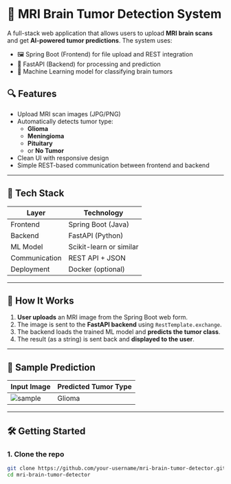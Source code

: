 # 🧠 MRI Brain Tumor Detection System

A full-stack web application that allows users to upload **MRI brain scans** and get **AI-powered tumor predictions**. The system uses:

- 🖼️ Spring Boot (Frontend) for file upload and REST integration  
- 🚀 FastAPI (Backend) for processing and prediction  
- 🧠 Machine Learning model for classifying brain tumors  

## 🔍 Features

- Upload MRI scan images (JPG/PNG)
- Automatically detects tumor type:
  - **Glioma**
  - **Meningioma**
  - **Pituitary**
  - or **No Tumor**
- Clean UI with responsive design
- Simple REST-based communication between frontend and backend

---

## 🧱 Tech Stack

| Layer       | Technology         |
|-------------|--------------------|
| Frontend    | Spring Boot (Java) |
| Backend     | FastAPI (Python)   |
| ML Model    | Scikit-learn or similar |
| Communication | REST API + JSON |
| Deployment  | Docker (optional)  |

---

## 🚀 How It Works

1. **User uploads** an MRI image from the Spring Boot web form.
2. The image is sent to the **FastAPI backend** using `RestTemplate.exchange`.
3. The backend loads the trained ML model and **predicts the tumor class**.
4. The result (as a string) is sent back and **displayed to the user**.

---

## 🧪 Sample Prediction

| Input Image | Predicted Tumor Type |
|-------------|-----------------------|
| ![sample](docs/sample_mri.jpg) | Glioma |

---

## 🛠️ Getting Started

### 1. Clone the repo

```bash
git clone https://github.com/your-username/mri-brain-tumor-detector.git
cd mri-brain-tumor-detector
